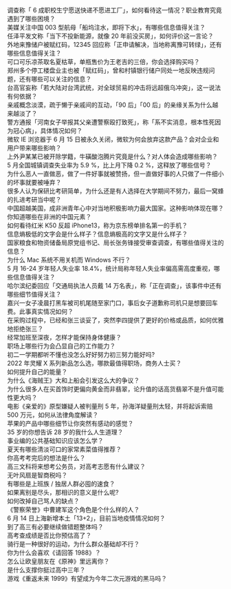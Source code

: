 调查称「 6 成职校生宁愿送快递不愿进工厂」，如何看待这一情况？职业教育究竟遇到了哪些困境？  
美媒关注中国 003 型航母「船坞注水，即将下水」，有哪些信息值得关注？  
任泽平发文称「当下不投新能源，就像 20 年前没买房」，如何评价这一言论？  
外地来豫储户被赋红码，12345 回应称「正申请解决，当地称离豫可转绿」，还有哪些信息值得关注？  
可口可乐凉茶取名夏枯草，单瓶售价为王老吉的三倍，你会选择购买吗？  
郑州多个停工楼盘业主也被「赋红码」，曾和村镇银行储户同处一地反映违规问题，还有哪些可以关注的信息？  
台高官妄称「若大陆对台湾武统，对全球贸易的冲击将远超俄乌冲突」，这一说法有何依据？  
亲戚概念淡漠，疏于懒于亲戚间的互动，「90 后」「00 后」的亲缘关系为什么越来越淡了？  
警方通报「河南女子举报其父亲遭警察殴打致死」，称「系不实消息，根本性死因为冠心病」，具体情况如何？  
微软 IE 浏览器于 6 月 15 日被永久关闭，微软为何会放弃这款产品？会对企业和用户带来哪些影响？  
上外尹某某已被开除学籍，牛磺酸泡腾片究竟是什么？对人体会造成哪些影响？  
5 月全国城镇调查失业率为 5.9 %，比上月下降 0.2 %，这释放了哪些信号？  
为什么恶人一直做恶，做了一件好事就被赞扬，但一直做好事的人只做了一件细小的坏事就要被唾弃？  
很多人认为保研比考研简单，为什么还是有人选择在大学期间不努力，最后一窝蜂的扎进考研当中呢？  
中国超越美国，成非洲青年心中对当地积极影响力最大国家。这种影响体现在哪？你知道哪些在非洲的中国元素？  
如何看待红米 K50 反超 iPhone13，称为京东榜单排名第一的手机？  
信息熵极低的文字会是什么样子？信息熵极高的文字又是什么样子？  
国家粮食和物资储备局原党组书记、局长张务锋接受审查调查，有哪些值得关注的信息？  
为什么 Mac 系统不用关机而 Windows 不行？  
5 月 16-24 岁年轻人失业率 18.4%，统计局称年轻人失业率偏高需高度重视，哪些信息值得关注？  
哈尔滨纪委回应「交通局执法人员戴 14 万名表」，称「正在调查」，该事件中还有哪些细节值得关注？  
嘉兴一女子凌晨打黑车被司机尾随至家门口，事后女子道歉称司机只是想要回车费。此事真实情况如何？  
在采购过程中，已经和张三谈妥了，突然李四提供了更好的价格或品质，如何优雅地拒绝张三？  
经常加班至深夜，怎样才能保持身体健康？  
职场上哪些行为会凸显自己的工作能力？  
初二一学期都听不懂也没怎么好好努力初三努力能好吗?  
2022 年灵耀 X 系列新品怎么选，哪款最值得职场，商务人士买？  
如何提升自己的能量？  
为什么《海贼王》大和上船会引发这么大的争议？  
为什么很多人在买首饰时更偏向黄金而非翡翠，论升值的话高货翡翠不是升值可能性更大吗？  
电影《亲爱的》原型嫌疑人被判量刑 5 年，孙海洋疑量刑太轻，并将起诉索赔 500 万元，如何从法律角度解读？  
苹果的产品中哪些细节让你突然有感动的感觉？  
35 岁的你想告诉 28 岁的我什么人生道理？  
事业编的公共基础知识应该怎么学？  
夏天有哪些清淡可口的家常素菜值得推荐？  
你高考考完后的想法是什么？  
高三文科将来想考公务员，对高考志愿有什么建议？  
无叶风扇是智商税吗？  
有哪些是上班族 / 独居人群必囤的速食？  
如果离别是尽头，那相识的意义是什么呢?  
如何改掉自己骂人的缺点？  
《警察荣誉》中曹建军这个角色是个什么样的人？  
6 月 14 日上海新增本土「13+2」，目前当地疫情情况如何？  
到了高三有必要继续做错题整体吗？  
高考查成绩是否比你预估高了？  
骑行是一种很好的运动，为什么群众基础却不行？  
你为什么会喜欢《请回答 1988》？  
怎么让欧皇朋友在《原神》里远离你？  
是什么支撑你挺过高中三年？  
游戏《重返未来 1999》有望成为今年二次元游戏的黑马吗？  
